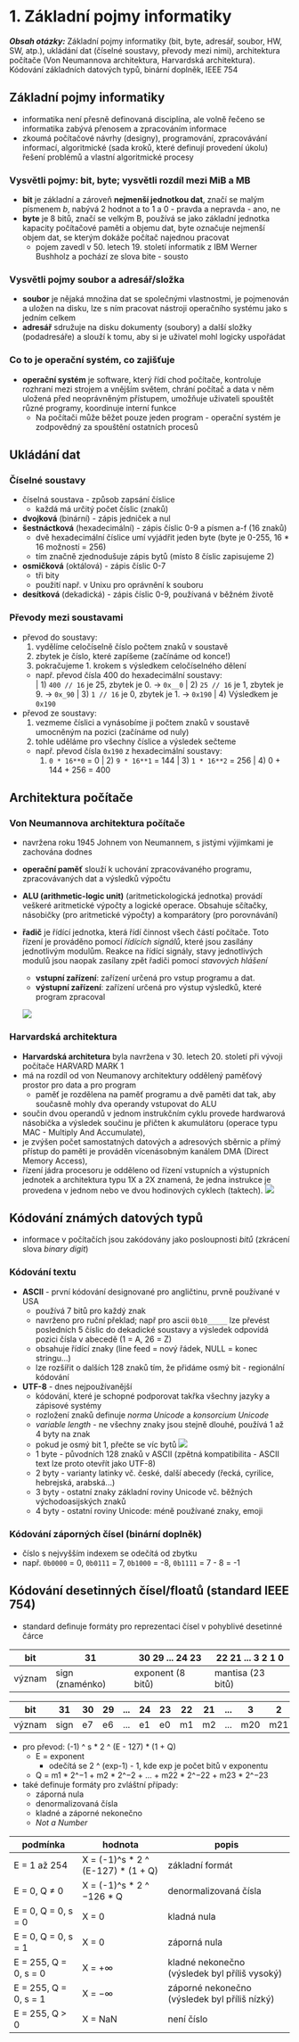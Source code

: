 # 1. Základní pojmy informatiky

***Obsah otázky:*** Základní pojmy informatiky (bit, byte, adresář, soubor, HW, SW, atp.), ukládání dat (číselné soustavy, převody  mezi nimi), architektura počítače (Von Neumannova architektura, Harvardská architektura). Kódování základních  datových typů, binární doplněk, IEEE 754

## Základní pojmy informatiky
- informatika není přesně definovaná disciplína, ale volně řečeno se informatika zabývá přenosem a zpracováním informace
- zkoumá počítačové návrhy (designy), programování, zpracovávání informací, algoritmické (sada kroků, které definují provedení úkolu) řešení problémů a vlastní algoritmické procesy

### Vysvětli pojmy: bit, byte; vysvětli rozdíl mezi MiB a MB
- **bit** je základní a zároveň **nejmenší jednotkou dat**, značí se malým písmenem *b*, nabývá 2 hodnot a to 1 a 0 - pravda a nepravda - ano, ne
- **byte** je 8 bitů, značí se velkým B, používá se jako základní jednotka kapacity počítačové paměti a objemu dat, byte označuje nejmenší objem dat, se kterým dokáže počítač najednou pracovat
  - pojem zavedl v 50. letech 19. století informatik z IBM Werner Bushholz a pochází ze slova bite - sousto

### Vysvětli pojmy soubor a adresář/složka
- **soubor** je nějaká množina dat se společnými vlastnostmi, je pojmenován a uložen na disku, lze s ním pracovat nástroji operačního systému jako s jedním celkem
- **adresář** sdružuje na disku dokumenty (soubory) a další složky (podadresáře) a slouží k tomu, aby si je uživatel mohl logicky uspořádat

### Co to je operační systém, co zajišťuje
- **operační systém** je software, který řídí chod počítače, kontroluje rozhraní mezi strojem a vnějším světem, chrání počítač a data v něm uložená před neoprávněným přístupem, umožňuje uživateli spouštět různé programy, koordinuje interní funkce
  - Na počítači může běžet pouze jeden program - operační systém je zodpovědný za spouštění ostatních procesů

## Ukládání dat
### Číselné soustavy
- číselná soustava - způsob zapsání číslice
  - každá má určitý počet číslic (znaků)
- **dvojková** (binární) - zápis jedniček a nul
- **šestnáctková** (hexadecimální) - zápis číslic 0-9 a písmen a-f (16 znaků)
  - dvě hexadecimální číslice umí vyjádřit jeden byte (byte je 0-255, 16 * 16 možností = 256)
  - tím značně zjednodušuje zápis bytů (místo 8 číslic zapisujeme 2)
- **osmičková** (oktálová) - zápis číslic 0-7
  - tři bity
  - použití např. v Unixu pro oprávnění k souboru
- **desítková** (dekadická) - zápis číslic 0-9, používaná v běžném životě 

### Převody mezi soustavami
- převod do soustavy:
  1) vydělíme celočíselně číslo počtem znaků v soustavě
  2) zbytek je číslo, které zapíšeme (začínáme od konce!)
  3) pokračujeme 1. krokem s výsledkem celočíselného dělení
  - např. převod čísla 400 do hexadecimální soustavy:  
| 1) `400 // 16` je 25, zbytek je 0. -> `0x__0`
| 2) `25 // 16` je 1, zbytek je 9. -> `0x_90`
| 3) `1 // 16` je 0, zbytek je 1. -> `0x190`
| 4) Výsledkem je `0x190`
- převod ze soustavy:
  1) vezmeme číslici a vynásobíme ji počtem znaků v soustavě umocněným na pozici (začínáme od nuly)
  2) tohle uděláme pro všechny číslice a výsledek sečteme
  - např. převod čísla `0x190` z hexadecimální soustavy:
    1) `0 * 16**0` = 0
| 2) `9 * 16**1` = 144
| 3) `1 * 16**2` = 256
| 4) 0 + 144 + 256 = 400

## Architektura počítače
### Von Neumannova architektura počítače
- navržena roku 1945 Johnem von Neumannem, s jistými výjimkami je zachována dodnes
- **operační paměť** slouží k uchování zpracovávaného programu, zpracovávaných dat a výsledků výpočtu
- **ALU (arithmetic-logic unit)** (aritmetickologická jednotka) provádí veškeré aritmetické výpočty a logické operace. Obsahuje sčítačky, násobičky (pro aritmetické výpočty) a komparátory (pro porovnávání)
- **řadič** je řídící jednotka, která řídí činnost všech částí počítače. Toto řízení je prováděno pomocí *řídících signálů*, které jsou zasílány jednotlivým modulům. Reakce na řídící signály, stavy jednotlivých modulů jsou naopak zasílany zpět řadiči pomocí *stavových hlášení*
  - **vstupní zařízení**: zařízení určená pro vstup programu a dat.
  - **výstupní zařízení**: zařízení určená pro výstup výsledků, které program zpracoval

  ![](res/01_Neumann.png)

### Harvardská architektura
- **Harvardská architetura** byla navržena v 30. letech 20. století při vývoji počítače HARVARD MARK 1 
- má na rozdíl od von Neumanovy architektury oddělený paměťový prostor pro data a pro program
  - paměť je rozdělena na paměť programu a dvě paměti dat tak, aby současně mohly dva operandy vstupovat do ALU
- součin dvou operandů v jednom instrukčním cyklu provede hardwarová násobička a výsledek součinu je přičten k akumulátoru (operace typu MAC - Multiply And Accumulate),
- je zvýšen počet samostatných datových a adresových sběrnic a přímý přístup do paměti je prováděn vícenásobným kanálem DMA (Direct Memory Access),
- řízení jádra procesoru je odděleno od řízení vstupních a výstupních jednotek a architektura typu 1X a 2X znamená, že jedna instrukce je provedena v jednom nebo ve dvou hodinových cyklech (taktech).
  ![](res/01_Hardvard.png)

## Kódování známých datových typů
- informace v počítačích jsou zakódovány jako posloupnosti *bitů* (zkrácení slova *binary digit*)

### Kódování textu
- **ASCII** - první kódování designované pro angličtinu, prvně používané v USA
  - používá 7 bitů pro každý znak
  - navrženo pro ruční překlad; např pro ascii `0b10_____` lze převést posledních 5 číslic do dekadické soustavy a výsledek odpovídá pozici čísla v abecedě (1 = A, 26 = Z)
  - obsahuje řídící znaky (line feed = nový řádek, NULL = konec stringu...)
  - lze rozšířit o dalších 128 znaků tím, že přidáme osmý bit - regionální kódování
- **UTF-8** - dnes nejpoužívanější
  - kódování, které je schopné podporovat takřka všechny jazyky a zápisové systémy 
  - rozložení znaků definuje *norma Unicode* a *konsorcium Unicode* 
  - *variable length* - ne všechny znaky jsou stejně dlouhé, používá 1 až 4 byty na znak
  - pokud je osmý bit 1, přečte se víc bytů 
  ![](res/01_UTF8.png)
  - 1 byte - původních 128 znaků v ASCII (zpětná kompatibilita - ASCII text lze proto otevřít jako UTF-8)
  - 2 byty - varianty latinky vč. české, další abecedy (řecká, cyrilice, hebrejská, arabská...) 
  - 3 byty - ostatní znaky základní roviny Unicode vč. běžných východoasijských znaků
  - 4 byty - ostatní roviny Unicode: méně používané znaky, emoji

### Kódování záporných čísel (binární doplněk)
- číslo s nejvyšším indexem se odečítá od zbytku
- např. `0b0000` = 0, `0b0111` = 7, `0b1000` = -8, `0b1111` = 7 - 8 = -1

## Kódování desetinných čísel/floatů (standard IEEE 754)
- standard definuje formáty pro reprezentaci čísel v pohyblivé desetinné čárce

| bit | 31 | 30 29 ... 24 23 | 22 21 ... 3 2 1 0 |
| ------ | --------------- | ----------------- | ----------------- |
| význam | sign (znaménko) | exponent (8 bitů) | mantisa (23 bitů) |

| bit | 31 | 30 | 29 | ... | 24 | 23 | 22 | 21 | ... | 3 | 2 | 1 | 0 |
| ------ | ---- | -- | -- | --- | -- | -- | -- | -- | --- | --- | --- | --- | --- |
| význam | sign | e7 | e6 | ... | e1 | e0 | m1 | m2 | ... | m20 | m21 | m22 | m23 |

  - pro převod: (-1) ^ s * 2 ^ (E - 127) * (1 + Q)
    - E = exponent
      - odečítá se 2 ^ (exp-1) - 1, kde exp je počet bitů v exponentu
    - Q = m1 * 2^−1 + m2 * 2^−2 + … + m22 * 2^−22 + m23 * 2^−23
  - také definuje formáty pro zvláštní případy:
    - záporná nula
    - denormalizovaná čísla
    - kladné a záporné nekonečno
    - *Not a Number* 

| podmínka | hodnota | popis |
| - | - | - |
| E = 1 až 254 | X = (-1)^s * 2 ^ (E-127) * (1 + Q) | základní formát |
| E = 0, Q ≠ 0 | X = (-1)^s * 2 ^ −126 * Q | denormalizovaná čísla |
| E = 0, Q = 0, s = 0 | X = 0 | kladná nula |
| E = 0, Q = 0, s = 1 | X = 0 | záporná nula |
| E = 255, Q = 0, s = 0 | X = +∞ | kladné nekonečno (výsledek byl příliš vysoký) |
| E = 255, Q = 0, s = 1 | X = −∞ | záporné nekonečno (výsledek byl příliš nízký) |
| E = 255, Q > 0 | X = NaN | není číslo  |